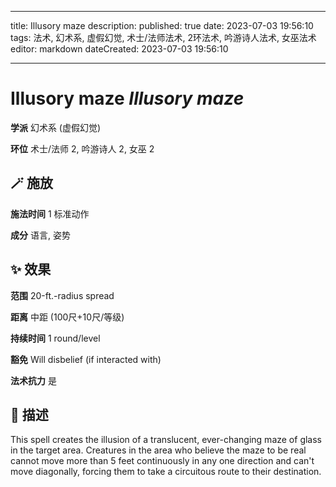 
---
title: Illusory maze
description: 
published: true
date: 2023-07-03 19:56:10
tags: 法术, 幻术系, 虚假幻觉, 术士/法师法术, 2环法术, 吟游诗人法术, 女巫法术
editor: markdown
dateCreated: 2023-07-03 19:56:10

---

# **Illusory maze** *Illusory maze*

**学派** 幻术系 (虚假幻觉) 

**环位** 术士/法师 2, 吟游诗人 2, 女巫 2

## 🪄 施放

**施法时间** 1 标准动作

**成分** 语言, 姿势

## ✨ 效果  

**范围** 20-ft.-radius spread

**距离** 中距 (100尺+10尺/等级)  

**持续时间** 1 round/level 

**豁免** Will disbelief (if interacted with)

**法术抗力** 是

## 📖 描述

This spell creates the illusion of a translucent, ever-changing maze of glass in the target area. Creatures in the area who believe the maze to be real cannot move more than 5 feet continuously in any one direction and can't move diagonally, forcing them to take a circuitous route to their destination.
    